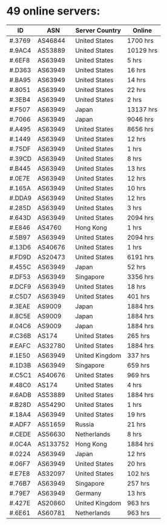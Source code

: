 # 49 online servers:

| ID | ASN | Server Country | Online |
| ------ | ------ | ------ | ------ |
| #.3769 | AS46844 | United States | 1700 hrs |
| #.9AC4 | AS53889 | United States | 10129 hrs |
| #.6EF8 | AS63949 | United States | 5 hrs |
| #.D363 | AS63949 | United States | 16 hrs |
| #.BA95 | AS63949 | United States | 14 hrs |
| #.8051 | AS63949 | United States | 22 hrs |
| #.3EB4 | AS63949 | United States | 2 hrs |
| #.F507 | AS63949 | Japan | 13137 hrs |
| #.7066 | AS63949 | Japan | 9046 hrs |
| #.A495 | AS63949 | United States | 8656 hrs |
| #.1449 | AS63949 | United States | 12 hrs |
| #.75DF | AS63949 | United States | 1 hrs |
| #.39CD | AS63949 | United States | 8 hrs |
| #.B445 | AS63949 | United States | 13 hrs |
| #.0E7E | AS63949 | United States | 12 hrs |
| #.165A | AS63949 | United States | 10 hrs |
| #.DDA9 | AS63949 | United States | 12 hrs |
| #.285D | AS63949 | United States | 3 hrs |
| #.643D | AS63949 | United States | 2094 hrs |
| #.E846 | AS4760 | Hong Kong | 1 hrs |
| #.5B97 | AS63949 | United States | 2094 hrs |
| #.13D6 | AS40676 | United States | 1 hrs |
| #.FD9D | AS20473 | United States | 6191 hrs |
| #.455C | AS63949 | Japan | 52 hrs |
| #.DF53 | AS63949 | Singapore | 3356 hrs |
| #.DCF9 | AS63949 | United States | 18 hrs |
| #.C5D7 | AS63949 | United States | 401 hrs |
| #.3EAE | AS9009 | Japan | 1884 hrs |
| #.8C5E | AS9009 | Japan | 1884 hrs |
| #.04C6 | AS9009 | Japan | 1884 hrs |
| #.C36B | AS174 | United States | 265 hrs |
| #.EAFC | AS32780 | United States | 1884 hrs |
| #.1E50 | AS63949 | United Kingdom | 337 hrs |
| #.1D3B | AS63949 | Singapore | 659 hrs |
| #.C5C1 | AS40676 | United States | 969 hrs |
| #.48C0 | AS174 | United States | 4 hrs |
| #.6ADB | AS53889 | United States | 1884 hrs |
| #.B28D | AS54290 | United States | 1 hrs |
| #.18A4 | AS63949 | United States | 19 hrs |
| #.ADF7 | AS51659 | Russia | 21 hrs |
| #.CEDE | AS56630 | Netherlands | 8 hrs |
| #.0C4A | AS133752 | Hong Kong | 1884 hrs |
| #.0224 | AS63949 | Japan | 12 hrs |
| #.06F7 | AS63949 | United States | 20 hrs |
| #.E7E8 | AS32097 | United States | 102 hrs |
| #.76B7 | AS63949 | Singapore | 257 hrs |
| #.79E7 | AS63949 | Germany | 13 hrs |
| #.427E | AS20860 | United Kingdom | 963 hrs |
| #.6E61 | AS60781 | Netherlands | 963 hrs |

